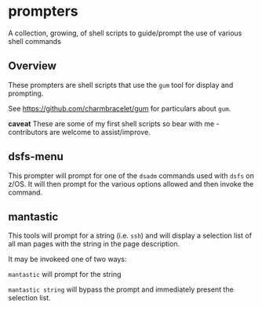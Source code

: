 # prompters
A collection, growing, of shell scripts to guide/prompt the use of various shell commands

## Overview

These prompters are shell scripts that use the `gum` tool for display and prompting.

See https://github.com/charmbracelet/gum for particulars about `gum`.

**caveat** These are some of my first shell scripts so bear with me - contributors are welcome to assist/improve.

## dsfs-menu

This prompter will prompt for one of the `dsadm` commands used with `dsfs` on z/OS. It will then prompt for the various options allowed and then invoke the command.

## mantastic

This tools will prompt for a string (i.e. `ssh`) and will display a selection list of all man pages with the string in the page description.

It may be invokeed one of two ways:

`mantastic` will prompt for the string

`mantastic string` will bypass the prompt and immediately present the selection list.

